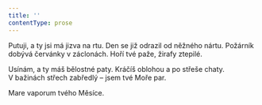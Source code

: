 ```yaml
---
title: ''
contentType: prose
---
```


Putuji, a ty jsi má jizva na rtu. Den se již odrazil od něžného nártu. Požárník dobývá červánky v záclonách. Hoří tvé paže, žirafy ztepilé.

Usínám, a ty máš bělostné paty. Kráčíš oblohou a po střeše chaty. V bažinách střech zabředlý – jsem tvé Moře par.

Mare vaporum tvého Měsíce.
